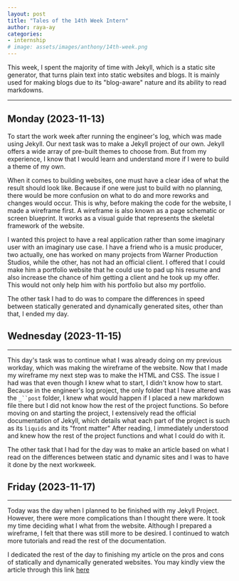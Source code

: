 ```yaml
---
layout: post
title: "Tales of the 14th Week Intern"
author: raya-ay
categories: 
- internship
# image: assets/images/anthony/14th-week.png
---
```


This week, I spent the majority of time with Jekyll, which is a static site generator, that turns plain text into static websites and blogs. It is mainly used for making blogs due to its "blog-aware" nature and its ability to read markdowns.


---

## Monday (2023-11-13)
To start the work week after running the engineer's log, which was made using Jekyll. Our next task was to make a Jekyll project of our own. Jekyll offers a wide array of pre-built themes to choose from. But from my experience, I know that I would learn and understand more if I were to build a theme of my own.

When it comes to building websites, one must have a clear idea of what the result should look like. Because if one were just to build with no planning, there would be more confusion on what to do and more reworks and changes would occur. This is why, before making the code for the website, I made a wireframe first. A wireframe is also known as a page schematic or screen blueprint. It works as a visual guide that represents the skeletal framework of the website. 

I wanted this project to have a real application rather than some imaginary user with an imaginary use case. I have a friend who is a music producer, two actually, one has worked on many projects from Warner Production Studios, while the other, has not had an official client. I offered that I could make him a portfolio website that he could use to pad up his resume and also increase the chance of him getting a client and he took up my offer. This would not only help him with his portfolio but also my portfolio.

The other task I had to do was to compare the differences in speed between statically generated and dynamically generated sites, other than that, I ended my day.


## Wednesday (2023-11-15)
---

This day's task was to continue what I was already doing on my previous workday, which was making the wireframe of the website. Now that I made my wireframe my next step was to make the HTML and CSS. The issue I had was that even though I knew what to start, I didn't know how to start. Because in the engineer's log project, the only folder that I have altered was the `_``post` folder, I knew what would happen if I placed a new markdown file there but I did not know how the rest of the project functions. So before moving on and starting the project, I extensively read the official documentation of Jekyll, which details what each part of the project is such as its `liquids` and its "front matter" After reading, I immediately understood and knew how the rest of the project functions and what I could do with it.

The other task that I had for the day was to make an article based on what I read on the differences between static and dynamic sites and I was to have it done by the next workweek.



## Friday (2023-11-17)
---

Today was the day when I planned to be finished with my Jekyll Project. However, there were more complications than I thought there were. It took my time deciding what I what from the website. Although I prepared a wireframe, I felt that there was still more to be desired. I continued to watch more tutorials and read the rest of the documentation.

I dedicated the rest of the day to finishing my article on the pros and cons of statically and dynamically generated websites. You may kindly view the article through this link [here](../static-vs-dynamic-anthony)

